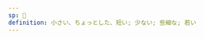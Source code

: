 ```yaml
---
sp: 󱤨
definition: 小さい、ちょっとした、短い; 少ない; 些細な; 若い
---
```

<!-- lili is about things that are relatively small. obviously that refers to that which is literally small, but it can also refer to pieces of things. lili is also often used for small amounts, so "jan lili" could mean either "small person" or "a few people". -->